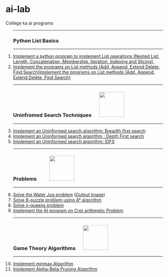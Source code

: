 # ai-lab
College ka ai programs<br>
<ol>
  <hr>
 <h3>Python List Basics</h3>
 <hr>
<li><a href="Python_lists.py">Implement a python program to implement List operations (Nested List, Length, Concatenation, Membership, Iteration, Indexing and Slicing),</a></li>
 <li><a href="Python_lists_2.py">Implement the programs on List methods (Add, Append, Extend Delete, Find,Search)Implement the programs on List methods (Add, Append, Extend Delete, Find,Search)</a></li>
 <hr>
 <h3>Uninfromed Search Techniques &emsp; <img src="https://media1.tenor.com/images/e3976785784da43de7a91bf8bd74276c/tenor.gif?itemid=15106557" width="80rem"></h3>
 <hr>
  <li><a href="BFS.py">Implement an Uninformed search algorithm: Breadth first search</a></li>
 <li><a href="DFS.py">Implement an Uninformed search algorithm : Depth First search </a></li>
 <li><a href="/IDFS.py">Implement an Uninformed search algorithm: IDFS</a></li>
  <hr>
  <h3>Problems &emsp; &emsp;<img src="https://media1.tenor.com/images/08bcceed8e1c751731b9d7c987834175/tenor.gif?itemid=15608289" width="80rem"></h3>
  <hr>
 <li><a href="Water_Jug_problem.py">Solve the Water Jug problem</a> (<a href="https://github.com/Epicprogrammer1/ai-lab/blob/main/Untitled.png">Output Image</a>)</li> 
  <li><a href="8-Puzzle-A-star.py">Solve 8-puzzle problem using A* algorithm</a></li>
  <li><a href="n-queens.py">Solve n-queens problem</a></li>
  <li><a href="Crypt-Arthmetic-Algo.py">Implement the AI program on Crpt arithmetic Problem</a></li>
 <hr>
  <h3>Game Theory Algorithms &emsp; <img src="https://media1.tenor.com/images/73bb106d70bb206d4b80e0dfe969930f/tenor.gif?itemid=18060414" width="80rem"></h3>
 <hr>
  <li><a href="min-max.py">Implement minmax Algorithm</a></li>
  <li><a href="alpha-beta-pruning.py">Implement Alpha-Beta Pruning Algorithm</a></li>
</ol>

